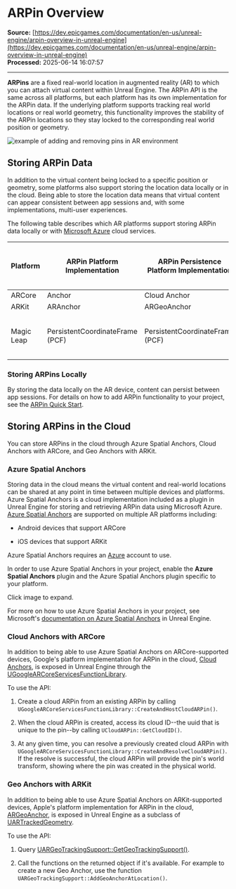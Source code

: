 # ARPin Overview

**Source:** [https://dev.epicgames.com/documentation/en-us/unreal-engine/arpin-overview-in-unreal-engine](https://dev.epicgames.com/documentation/en-us/unreal-engine/arpin-overview-in-unreal-engine)  
**Processed:** 2025-06-14 16:07:57

---

**ARPins** are a fixed real-world location in augmented reality (AR) to which you can attach virtual content within Unreal Engine. The ARPin API is the same across all platforms, but each platform has its own implementation for the ARPin data. If the underlying platform supports tracking real world locations or real world geometry, this functionality improves the stability of the ARPin locations so they stay locked to the corresponding real world position or geometry.

![example of adding and removing pins in AR environment](https://d1iv7db44yhgxn.cloudfront.net/documentation/images/5044e725-ad13-4f09-ba3f-6b8b4337675d/image_0.gif)

## Storing ARPin Data

In addition to the virtual content being locked to a specific position or geometry, some platforms also support storing the location data locally or in the cloud. Being able to store the location data means that virtual content can appear consistent between app sessions and, with some implementations, multi-user experiences.

The following table describes which AR platforms support storing ARPin data locally or with [Microsoft Azure](https://azure.microsoft.com/en-us/) cloud services.

| Platform | ARPin Platform Implementation | ARPin Persistence Platform Implementation | Support for ARPin Local Storage functions? | Support for Azure Spatial Anchors? |
| --- | --- | --- | --- | --- |
| ARCore | Anchor | Cloud Anchor | No | Yes |
| ARKit | ARAnchor | ARGeoAnchor | No | Yes |
| Magic Leap | PersistentCoordinateFrame (PCF) | PersistentCoordinateFrame (PCF) | Yes, with the Magic Leap ARPin functions. | No |

### Storing ARPins Locally

By storing the data locally on the AR device, content can persist between app sessions. For details on how to add ARPin functionality to your project, see the [ARPin Quick Start](/documentation/en-us/unreal-engine/arpin-local-storage-quick-start-in-unreal-engine).

## Storing ARPins in the Cloud

You can store ARPins in the cloud through Azure Spatial Anchors, Cloud Anchors with ARCore, and Geo Anchors with ARKit.

### Azure Spatial Anchors

Storing data in the cloud means the virtual content and real-world locations can be shared at any point in time between multiple devices and platforms. Azure Spatial Anchors is a cloud implementation included as a plugin in Unreal Engine for storing and retrieving ARPin data using Microsoft Azure. [Azure Spatial Anchors](https://docs.microsoft.com/en-us/azure/spatial-anchors/overview) are supported on multiple AR platforms including:

-   Android devices that support ARCore
    
-   iOS devices that support ARKit
    

Azure Spatial Anchors requires an [Azure](https://azure.microsoft.com/en-us/) account to use.

In order to use Azure Spatial Anchors in your project, enable the **Azure Spatial Anchors** plugin and the Azure Spatial Anchors plugin specific to your platform.

Click image to expand.

For more on how to use Azure Spatial Anchors in your project, see Microsoft's [documentation on Azure Spatial Anchors](https://docs.microsoft.com/en-us/windows/mixed-reality/develop/unreal/unreal-azure-spatial-anchors) in Unreal Engine.

### Cloud Anchors with ARCore

In addition to being able to use Azure Spatial Anchors on ARCore-supported devices, Google's platform implementation for ARPin in the cloud, [Cloud Anchors](https://developers.google.com/ar/develop/java/cloud-anchors/overview-android), is exposed in Unreal Engine through the [UGoogleARCoreServicesFunctionLibrary](https://docs.unrealengine.com/en-US/API/Plugins/GoogleARCoreServices/UGoogleARCoreServicesFunctionLib-/index.html).

To use the API:

1.  Create a cloud ARPin from an existing ARPin by calling `UGoogleARCoreServicesFunctionLibrary::CreateAndHostCloudARPin()`.
    
2.  When the cloud ARPin is created, access its cloud ID--the uuid that is unique to the pin--by calling `UCloudARPin::GetCloudID()`.
    
3.  At any given time, you can resolve a previously created cloud ARPin with `UGoogleARCoreServicesFunctionLibrary::CreateAndResolveCloudARPin()`. If the resolve is successful, the cloud ARPin will provide the pin's world transform, showing where the pin was created in the physical world.
    

### Geo Anchors with ARKit

In addition to being able to use Azure Spatial Anchors on ARKit-supported devices, Apple's platform implementation for ARPin in the cloud, [ARGeoAnchor](https://developer.apple.com/documentation/arkit/argeoanchor), is exposed in Unreal Engine as a subclass of [UARTrackedGeometry](https://docs.unrealengine.com/en-US/API/Runtime/AugmentedReality/UARTrackedGeometry/index.html).

To use the API:

1.  Query [UARGeoTrackingSupport::GetGeoTrackingSupport()](/documentation/404).
    
2.  Call the functions on the returned object if it's available. For example to create a new Geo Anchor, use the function `UARGeoTrackingSupport::AddGeoAnchorAtLocation()`.